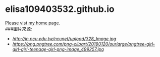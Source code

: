 # elisa109403532.github.io
 [Please vist my home page](https://elisa109403532.github.io/).
 <br>
###圖片來源:

* _http://in.ncu.edu.tw/ncunet/upload/328_Image.jpg_
* _https://png.pngtree.com/png-clipart/20190120/ourlarge/pngtree-girl-girl-girl-teenage-girl-png-image_499257.jpg_
